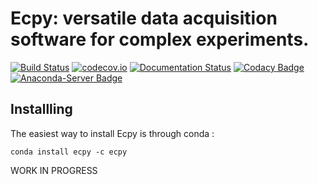 # Ecpy: versatile data acquisition software for complex experiments.

[![Build Status](https://travis-ci.org/Ecpy/ecpy.svg)](https://travis-ci.org/Ecpy/ecpy)
[![codecov.io](https://codecov.io/github/Ecpy/ecpy/coverage.svg?branch=master)](https://codecov.io/github/Ecpy/ecpy?branch=master)
[![Documentation Status](https://readthedocs.org/projects/ecpy/badge/?version=latest)](http://ecpy.readthedocs.io/en/latest/?badge=latest)
[![Codacy Badge](https://api.codacy.com/project/badge/grade/4f8a569506ce4187a8a7ad2f69c6b171)](https://www.codacy.com/app/marul/ecpy)
[![Anaconda-Server Badge](https://anaconda.org/ecpy/ecpy/badges/version.svg)](https://anaconda.org/ecpy/ecpy)

Installling
-----------

The easiest way to install Ecpy is through conda :

```shell
conda install ecpy -c ecpy
```

WORK IN PROGRESS

